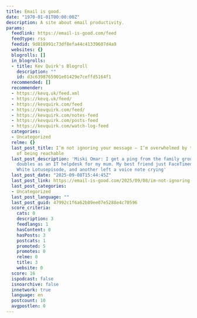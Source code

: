 ```yaml
---
title: Email is good.
date: "1970-01-01T00:00:00Z"
description: A site about email productivity.
params:
  feedlink: https://email-is-good.com/feed
  feedtype: rss
  feedid: 9d818991c73df8efa44c41339607d4a9
  websites: {}
  blogrolls: []
  in_blogrolls:
  - title: Kev Quirk's Blogroll
    description: ""
    id: d3c6398765901e01429e7ceffd5164f1
  recommended: []
  recommender:
  - https://kevq.uk/feed.xml
  - https://kevq.uk/feed/
  - https://kevquirk.com/feed
  - https://kevquirk.com/feed/
  - https://kevquirk.com/notes-feed
  - https://kevquirk.com/posts-feed
  - https://kevquirk.com/watch-log-feed
  categories:
  - Uncategorized
  relme: {}
  last_post_title: I’m not ignoring your message – I’m overwhelmed by the tyranny
    of being reachable
  last_post_description: 'Miski Omar: I get a ping from the family group chat, which
    doubles as an IT helpdesk for my mum. My best friend just FaceTimed me about a
    White Lotusepisode, and another left a voice note crying'
  last_post_date: "2025-09-08T15:44:45Z"
  last_post_link: https://email-is-good.com/2025/09/08/im-not-ignoring-your-message-im-overwhelmed-by-the-tyranny-of-being-reachable/
  last_post_categories:
  - Uncategorized
  last_post_language: ""
  last_post_guid: 47992c1f6a62b89ee07e5288e4c70596
  score_criteria:
    cats: 0
    description: 3
    feedlangs: 1
    hasContent: 0
    hasPosts: 3
    postcats: 1
    promoted: 5
    promotes: 0
    relme: 0
    title: 3
    website: 0
  score: 16
  ispodcast: false
  isnoarchive: false
  innetwork: true
  language: en
  postcount: 10
  avgpostlen: 0
---
```

